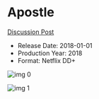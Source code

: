 # Apostle

[Discussion Post](https://www.avsforum.com/threads/bass-eq-for-filtered-movies.2995212/post-58190490)

* Release Date: 2018-01-01
* Production Year: 2018
* Format: Netflix DD+

![img 0](https://i.imgur.com/Tduk1u8.jpg)

![img 1](https://i.imgur.com/skU4Ens.png)

